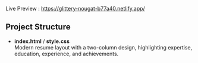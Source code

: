 Live Preview : https://glittery-nougat-b77a40.netlify.app/

## Project Structure

- **index.html** / **style.css**  
  Modern resume layout with a two-column design, highlighting expertise, education, experience, and achievements.
